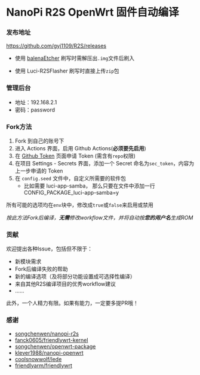 # NanoPi R2S OpenWrt 固件自动编译

### 发布地址

https://github.com/gyj1109/R2S/releases

* 使用 [balenaEtcher](https://www.balena.io/etcher/) 刷写时需解压出`.img`文件后刷入

* 使用 Luci-R2SFlasher 刷写时直接上传`zip`包

### 管理后台

- 地址：192.168.2.1
- 密码：password

### Fork方法

1. Fork 到自己的账号下
2. 进入 Actions 界面，启用 Github Actions(**必须要先启用**)
3. 在 [Github Token](https://github.com/settings/tokens) 页面申请 Token (需含有`repo`权限)
4. 在项目 Settings - Secrets 界面，添加一个 Secret 命名为`sec_token`，内容为上一步申请的 Token
5. 在 `config.seed` 文件中，自定义所需要的软件包
    - 比如需要 luci-app-samba， 那么只要在文件中添加一行 CONFIG_PACKAGE_luci-app-samba=y

所有可能的选项均在`env`块中，修改成`true`或`false`来启用或禁用

*按此方法Fork后编译，**无需**修改workflow文件，并将自动按**您的用户名**生成ROM*

### 贡献

欢迎提出各种Issue，包括但不限于：

* 新模块需求
* Fork后编译失败的帮助
* 新的编译选项（及将部分功能设置成可选择性编译）
* 来自其他R2S编译项目的优秀workflow建议
* ……

此外，一个人精力有限。如果有能力，一定要多提PR哦！

### 感谢

* [songchenwen/nanopi-r2s](https://github.com/songchenwen/nanopi-r2s)
* [fanck0605/friendlywrt-kernel](https://github.com/fanck0605/friendlywrt-kernel)
* [songchenwen/openwrt-package](https://github.com/songchenwen/openwrt-package)
* [klever1988/nanopi-openwrt](https://github.com/klever1988/nanopi-openwrt)
* [coolsnowwolf/lede](https://github.com/coolsnowwolf/lede)
* [friendlyarm/friendlywrt](https://github.com/friendlyarm/friendlywrt)
